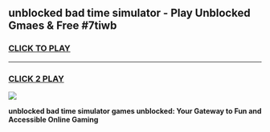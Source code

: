 
## unblocked bad time simulator - Play Unblocked Gmaes & Free #7tiwb
<h3>
<a href="https://news.freeplayer.one?title=unblocked_bad_time_simulator&ref=24F">CLICK TO PLAY</a></h3>
<hr>

<h3>
<a href="https://news.freeplayer.one?title=unblocked_bad_time_simulator&ref=24F">CLICK 2 PLAY</a>
  
</h3>

<a href="https://news.freeplayer.one?title=unblocked_bad_time_simulator&ref=24F/"><img src="https://clearcache.store/games.png"></a>


**unblocked bad time simulator games unblocked: Your Gateway to Fun and Accessible Online Gaming**
